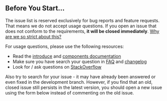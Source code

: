 ## Before You Start...

The issue list is reserved exclusively for bug reports and feature requests. That means we do not accept usage questions. If you open an issue that does not conform to the requirements, **it will be closed immediately**. [Why are we so strict about this?](#intro-modal)

For usage questions, please use the following resources:

- Read the <a href="https://ant.design/docs/react/introduce" target="_blank">introduce</a> and <a href="https://ant.design/components/overview" target="_blank">components documentation</a>
- Make sure you have search your question in <a href="https://ant.design/docs/react/faq" target="_blank">FAQ</a> and <a href="https://ant.design/changelog" target="_blank">changelog</a>
- Look for / ask questions on <a href="https://stackoverflow.com/questions/ask?tags=antd" target="_blank">StackOverflow</a>

Also try to search for your issue - it may have already been answered or even fixed in the development branch. However, if you find that an old, closed issue still persists in the latest version, you should open a new issue using the form below instead of commenting on the old issue.
